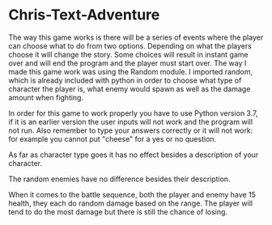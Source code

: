 # Chris-Text-Adventure

The way this game works is there will be a series of events where the player can choose what to do from two options. Depending on what the players choose it will change the story. Some choices will result in instant game over and will end the program and the player must start over. The way I made this game work was using the Random module. I imported random, which is already included with python in order to choose what type of character the player is, what enemy would spawn as well as the damage amount when fighting.

In order for this game to work properly you have to use Python version 3.7, if it is an earlier version the user inputs will not work and the program will not run. Also remember to type your answers correctly or it will not work: for example you cannot put "cheese" for a yes or no question.

As far as character type goes it has no effect besides a description of your character.

The random enemies have no difference besides their description.

When it comes to the battle sequence, both the player and enemy have 15 health, they each do random damage based on the range. The player will tend to do the most damage but there is still the chance of losing.

